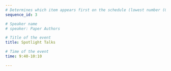 ```yaml
---
# Determines which item appears first on the schedule (lowest number (0) appears first)
sequence_id: 3

# Speaker name
# speaker: Paper Authors

# Title of the event
title: Spotlight Talks

# Time of the event
time: 9:40-10:10

---
```

